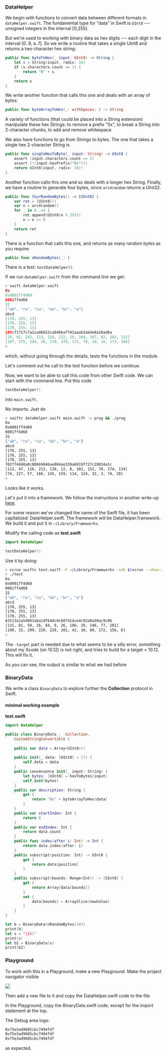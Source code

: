 ### DataHelper

We begin with functions to convert data between different formats in  ``dataHelper.swift``.  The fundamental type for "data" in Swift is ``UInt8`` --- unsigned integers in the interval [0,255].

But we're used to working with binary data as hex digits --- each digit in the interval [0..9, a..f].  So we write a routine that takes a single UInt8 and returns a two character hex string:

```swift
public func byteToHex(_ input: UInt8) -> String {
    let s = String(input, radix: 16)
    if (s.characters.count == 1) {
        return "0" + s
    }
    return s
}
```
We write another function that calls this one and deals with an array of bytes:

```swift
public func byteArrayToHex(_: withSpaces: ) -> String
```

A variety of functions (that could be placed into a String extension) manipulate these hex Strings:  to remove a prefix "0x", to break a String into 2-character chunks, to add and remove whitespace.

We also have functions to go from Strings to bytes.  The one that takes a single hex 2-character String is

```swift
public func singleHexToByte(_ input: String) -> UInt8 {
    assert (input.characters.count == 2)
    assert (!(input.hasPrefix("0x")))
    return UInt8(input, radix: 16)!
}
```

Another function calls this one and so deals with a longer hex String.  Finally, we have a routine to generate four bytes, since ``arc4random`` returns a UInt32.

```swift
public func fourRandomBytes() -> [UInt8] {
    var ret = [UInt8]()
    var n = arc4random()
    for _ in 0..<4 {
        ret.append(UInt8(n % 255))
        n = n << 8
    }
    return ret
}
```

There is a function that calls this one, and returns as many random bytes as you require:

```swift
public func nRandomBytes(_: )
```

There is a test:  ``testDataHelper()``.

If we run ``dataHelper.swift`` from the command line we get:

```swift
> swift dataHelper.swift 
0a
0x0001ff4d60
0001ff4d60
32
["ab", "ra", "ca", "da", "br", "a"]
abcd
[170, 255, 13]
[170, 255, 13]
[170, 255, 13]
185cf1717c7a1ca46b52ca846baff41aaab3ab4e0a10ad6a
[24, 92, 241, 113, 124, 122, 28, 164, 107, 82, 202, 132]
[107, 175, 244, 26, 170, 179, 171, 78, 10, 16, 173, 106]
>
```

which, without going through the details, tests the functions in the module.  

Let's comment out he call to the test function before we continue.

Now, we want to be able to call this code from other Swift code.  We can start with the command line.  Put this code

```swift
testDataHelper()
``` 

into ``main.swift``.

No imports.  Just do

```bash
> swiftc dataHelper.swift main.swift -o prog && ./prog
0a
0x0001ff4d60
0001ff4d60
32
["ab", "ra", "ca", "da", "br", "a"]
abcd
[170, 255, 13]
[170, 255, 13]
[170, 255, 13]
702f74d48a0c08669846ae864ae339a6919f727c20034a1c
[112, 47, 116, 212, 138, 12, 8, 102, 152, 70, 174, 134]
[74, 227, 57, 166, 145, 159, 114, 124, 32, 3, 74, 28]
>
```

Looks like it works.  

Let's put it into a framework.  We follow the instructions in another write-up [here]().

For some reason we've changed the name of the Swift file, it has been capitalized:  DataHelper.swift.  The framework will be DataHelper.framework.  We build it and put it in ``~/Library/Frameworks``.

Modify the calling code as **test.swift**

```swift
import DataHelper

testDataHelper()
``` 

Use it by doing:

```bash
> xcrun swiftc test.swift -F ~/Library/Frameworks -sdk $(xcrun --show-sdk-path --sdk macosx) -target x86_64-apple-macosx10.12
> ./test
0a
0x0001ff4d60
0001ff4d60
32
["ab", "ra", "ca", "da", "br", "a"]
abcd
[170, 255, 13]
[170, 255, 13]
[170, 255, 13]
83513a1a54091aba1df64dc9c60fd1dce4c92a0a50ac9c06
[131, 81, 58, 26, 84, 9, 26, 186, 29, 246, 77, 201]
[198, 15, 209, 220, 228, 201, 42, 10, 80, 172, 156, 6]
>
```

The ``-target`` part is needed due to what seems to be a silly error, something about my Xcode (on 10.12) is not right, and tries to build for a target < 10.12.  This will fix it.

As you can see, the output is similar to what we had before

### BinaryData

We write a class ``BinaryData`` to explore further the **Collection** protocol in Swift.

#### minimal working example

**test.swift**

```swift
import DataHelper

public class BinaryData :  Collection, 
    CustomStringConvertible {
    
    public var data = Array<UInt8>()
    
    public init(_ data: [UInt8] = []) {
        self.data = data
    }
    public convenience init(_ input: String) {
        let bytes: [UInt8] = hexToBytes(input)
        self.init(bytes)
    }
    public var description: String {
        get { 
            return "0x" + byteArrayToHex(data) 
        }
    }
    public var startIndex: Int { 
        return 0 
    }
    public var endIndex: Int { 
        return data.count 
    }
    public func index(after i: Int) -> Int {
        return data.index(after: i)
    }
    public subscript(position: Int) -> UInt8 {
        get { 
            return data[position] 
        }
    }
    public subscript(bounds: Range<Int>) -> [UInt8] {
        get { 
            return Array(data[bounds]) 
        }
        set { 
            data[bounds] = ArraySlice(newValue) 
        }
    }
}

let b = BinaryData(nRandomBytes(10))
print(b)
let s = "\(b)"
print(s)
let b2 = BinaryData(s)
print(b2)
```

### Playground

To work with this in a Playground, make a new Playground.  Make the project navigator visible

![](show_nav.png) 

Then add a new file to it and copy the DataHelper.swift code to the file.

In the Playground, copy the BinaryData.swift code, except for the import statement at the top.

The Debug area logs:

```bash
0x75e3ad9685cbc7494fdf
0x75e3ad9685cbc7494fdf
0x75e3ad9685cbc7494fdf
```

as expected.


